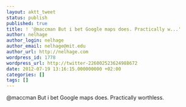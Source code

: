 ```yaml
---
layout: aktt_tweet
status: publish
published: true
title: ! '@maccman But i bet Google maps does. Practically w...'
author: nelhage
author_login: nelhage
author_email: nelhage@mit.edu
author_url: http://nelhage.com
wordpress_id: 1778
wordpress_url: http://twitter-226002523624988672
date: 2012-07-19 13:16:15.000000000 +02:00
categories: []
tags: []
---
```

@maccman But i bet Google maps does. Practically worthless.
